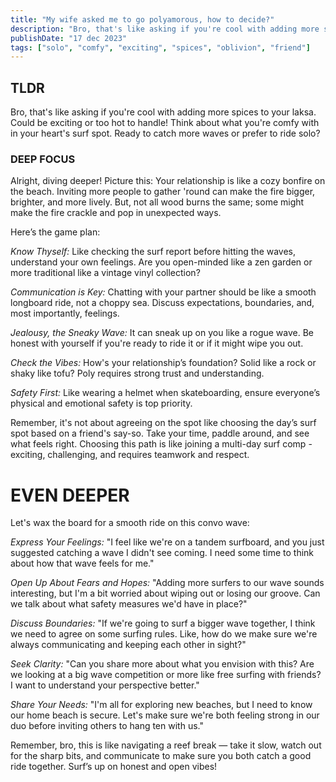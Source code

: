 ```yaml
---
title: "My wife asked me to go polyamorous, how to decide?"
description: "Bro, that's like asking if you're cool with adding more spices to your laksa. Could be exciting or too hot to handle!"
publishDate: "17 dec 2023"
tags: ["solo", "comfy", "exciting", "spices", "oblivion", "friend"]
---
```


## TLDR

Bro, that's like asking if you're cool with adding more spices to your laksa. Could be exciting or too hot to handle! Think about what you're comfy with in your heart's surf spot. Ready to catch more waves or prefer to ride solo?

### DEEP FOCUS

Alright, diving deeper! Picture this: Your relationship is like a cozy bonfire on the beach. Inviting more people to gather 'round can make the fire bigger, brighter, and more lively. But, not all wood burns the same; some might make the fire crackle and pop in unexpected ways.

Here’s the game plan:

_Know Thyself:_ Like checking the surf report before hitting the waves, understand your own feelings. Are you open-minded like a zen garden or more traditional like a vintage vinyl collection?

_Communication is Key:_ Chatting with your partner should be like a smooth longboard ride, not a choppy sea. Discuss expectations, boundaries, and, most importantly, feelings.

_Jealousy, the Sneaky Wave:_ It can sneak up on you like a rogue wave. Be honest with yourself if you're ready to ride it or if it might wipe you out.

_Check the Vibes:_ How's your relationship’s foundation? Solid like a rock or shaky like tofu? Poly requires strong trust and understanding.

_Safety First:_ Like wearing a helmet when skateboarding, ensure everyone’s physical and emotional safety is top priority.

Remember, it's not about agreeing on the spot like choosing the day’s surf spot based on a friend's say-so. Take your time, paddle around, and see what feels right. Choosing this path is like joining a multi-day surf comp - exciting, challenging, and requires teamwork and respect.

# EVEN DEEPER

Let's wax the board for a smooth ride on this convo wave:

_Express Your Feelings:_ "I feel like we're on a tandem surfboard, and you just suggested catching a wave I didn't see coming. I need some time to think about how that wave feels for me."

_Open Up About Fears and Hopes:_ "Adding more surfers to our wave sounds interesting, but I'm a bit worried about wiping out or losing our groove. Can we talk about what safety measures we'd have in place?"

_Discuss Boundaries:_ "If we're going to surf a bigger wave together, I think we need to agree on some surfing rules. Like, how do we make sure we're always communicating and keeping each other in sight?"

_Seek Clarity:_ "Can you share more about what you envision with this? Are we looking at a big wave competition or more like free surfing with friends? I want to understand your perspective better."

_Share Your Needs:_ "I'm all for exploring new beaches, but I need to know our home beach is secure. Let's make sure we're both feeling strong in our duo before inviting others to hang ten with us."

Remember, bro, this is like navigating a reef break — take it slow, watch out for the sharp bits, and communicate to make sure you both catch a good ride together. Surf’s up on honest and open vibes!
